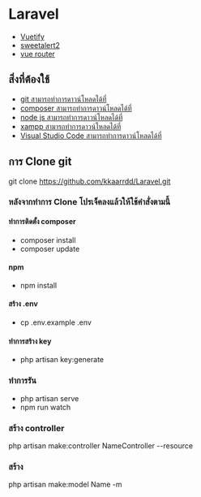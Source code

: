 # Laravel
- [Vuetify](https://vuetifyjs.com/en/getting-started/quick-start/)
- [sweetalert2](https://sweetalert2.github.io/)
- [vue router](https://router.vuejs.org/guide/)

## สิ่งที่ต้องใช้
- [git      สามารถทำการดาวน์โหลดได้ที่](https://git-scm.com/)
- [composer สามารถทำการดาวน์โหลดได้ที่](https://getcomposer.org/download/) 
- [node js  สามารถทำการดาวน์โหลดได้ที่](https://nodejs.org/en/download/)
- [xampp    สามารถทำการดาวน์โหลดได้ที่](https://www.apachefriends.org/download.html)
- [Visual Studio Code  สามารถทำการดาวน์โหลดได้ที่](https://code.visualstudio.com/)


## การ Clone git 
git clone https://github.com/kkaarrdd/Laravel.git

### หลังจากทำการ Clone โปรเจ็คลงแล้วให้ใช้คำสั่งตามนี้

#### ทำการติดตั้ง composer
- composer install
- composer update

#### npm
- npm install

#### สร้าง .env
- cp .env.example .env

#### ทำการสร้าง key
- php artisan key:generate

### ทำการรัน
- php artisan serve
- npm run watch

### สร้าง controller
php artisan make:controller NameController --resource

### สร้าง
php artisan make:model Name -m